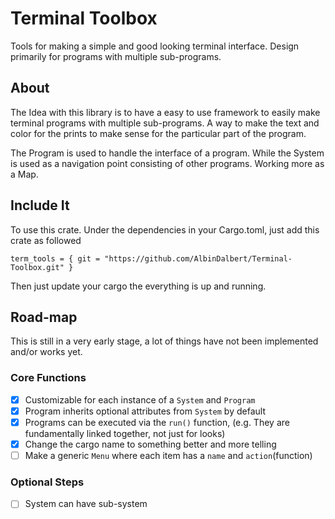 # Terminal Toolbox
Tools for making a simple and good looking terminal interface.
Design primarily for programs with multiple sub-programs.

## About
The Idea with this library is to have a easy to use framework to easily make terminal programs with multiple sub-programs. 
A way to make the text and color for the prints to make sense for the particular part of the program.

The Program is used to handle the interface of a program. While the System is used as a navigation point consisting of other programs.
Working more as a Map.
## Include It
To use this crate. Under the dependencies in your Cargo.toml, just add this crate as followed

```term_tools = { git = "https://github.com/AlbinDalbert/Terminal-Toolbox.git" }```

Then just update your cargo the everything is up and running.

## Road-map
This is still in a very early stage, a lot of things have not been implemented and/or works yet.

### Core Functions
- [x]    Customizable for each instance of a `System` and `Program`
- [x]    Program inherits optional attributes from `System` by default
- [x]    Programs can be executed via the `run()` function, (e.g. They are fundamentally linked together, not just for looks)
- [x]    Change the cargo name to something better and more telling
- [ ]    Make a generic `Menu` where each item has a `name` and `action`(function)

### Optional Steps
- [ ]   System can have sub-system